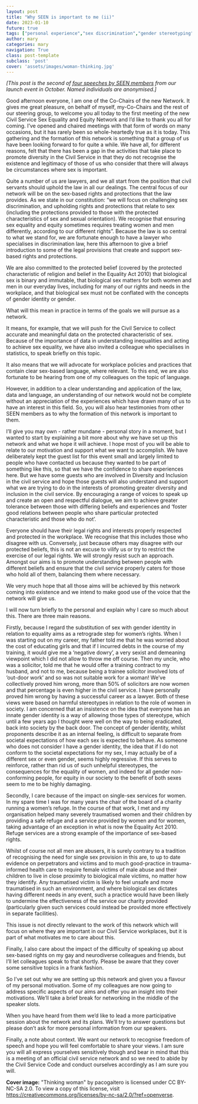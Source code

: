 ```yaml
---
layout: post
title: "Why SEEN is important to me (ii)"
date: 2023-01-10
future: true
tags: ["personal experience","sex discrimination","gender stereotyping","launch speeches","why seen"]
author: mary
categories: mary
navigation: True
class: post-template
subclass: 'post'
cover: 'assets/images/woman-thinking.jpg'
---
```


_[This post is the second of [four speeches by SEEN members](/tag/launch-speeches/) from our launch event in October. Named individuals are anonymised.]_

Good afternoon everyone, I am one of the Co-Chairs of the new Network.  It gives me great pleasure, on behalf of myself, my-Co-Chairs and the rest of our steering group, to welcome you all today to the first meeting of the new Civil Service Sex Equality and Equity Network and I’d like to thank you all for coming.  I’ve opened and chaired meetings with that form of words on many occasions, but it has rarely been so whole-heartedly true as it is today.  This gathering and the formation of this network is something that a group of us have been looking forward to for quite a while.  We have all, for different reasons, felt that there has been a gap in the activities that take place to promote diversity in the Civil Service in that they do not recognise the existence and legitimacy of those of us who consider that there will always be circumstances where sex is important.

Quite a number of us are lawyers, and we all start from the position that civil servants should uphold the law in all our dealings.  The central focus of our network will be on the sex-based rights and protections that the law provides.  As we state in our constitution: “we will focus on challenging sex discrimination, and upholding rights and protections that relate to sex (including the protections provided to those with the protected characteristics of sex and sexual orientation).  We recognise that ensuring sex equality and equity sometimes requires treating women and men differently, according to our different rights”.  Because the law is so central to what we stand for, we are fortunate enough to have a lawyer who specialises in discrimination law, here this afternoon to give a brief introduction to some of the legal provisions that create and support sex-based rights and protections.

We are also committed to the protected belief (covered by the protected characteristic of religion and belief in the Equality Act 2010) that biological sex is binary and immutable, that biological sex matters for both women and men in our everyday lives, including for many of our rights and needs in the workplace, and that biological sex must not be conflated with the concepts of gender identity or gender.

What will this mean in practice in terms of the goals we will pursue as a network.

It means, for example, that we will push for the Civil Service to collect accurate and meaningful data on the protected characteristic of sex.  Because of the importance of data in understanding inequalities and acting to achieve sex equality, we have also invited a colleague who specialises in statistics, to speak briefly on this topic.

It also means that we will advocate for workplace policies and practices that contain clear sex-based language, where relevant.  To this end, we are also fortunate to be hearing from one of my colleagues on the topic of language.

However, in addition to a clear understanding and application of the law, data and language, an understanding of our network would not be complete without an appreciation of the experiences which have drawn many of us to have an interest in this field.  So, you will also hear testimonies from other SEEN members as to why the formation of this network is important to them.

I’ll give you may own - rather mundane - personal story in a moment, but I wanted to start by explaining a bit more about why we have set up this network and what we hope it will achieve.  I hope most of you will be able to relate to our motivation and support what we want to accomplish.  We have deliberately kept the guest list for this event small and largely limited to people who have contacted us because they wanted to be part of something like this, so that we have the confidence to share experiences here.  But we have some guests who are involved in Diversity and Inclusion in the civil service and hope those guests will also understand and support what we are trying to do in the interests of promoting greater diversity and inclusion in the civil service.  By encouraging a range of voices to speak up and create an open and respectful dialogue, we aim to achieve greater tolerance between those with differing beliefs and experiences and ‘foster good relations between people who share particular protected characteristic and those who do not’.

Everyone should have their legal rights and interests properly respected and protected in the workplace.  We recognise that this includes those who disagree with us.  Conversely, just because others may disagree with our protected beliefs, this is not an excuse to vilify us or try to restrict the exercise of our legal rights.  We will strongly resist such an approach.  Amongst our aims is to promote understanding between people with different beliefs and ensure that the civil service properly caters for those who hold all of them, balancing them where necessary.

We very much hope that all those aims will be achieved by this network coming into existence and we intend to make good use of the voice that the network will give us.

I will now turn briefly to the personal and explain why I care so much about this.  There are three main reasons.

Firstly, because I regard the substitution of sex with gender identity in relation to equality aims as a retrograde step for women’s rights.  When I was starting out on my career, my father told me that he was worried about the cost of educating girls and that if I incurred debts in the course of my training, it would give me a ‘negative dowry’, a very sexist and demeaning viewpoint which I did not allow to throw me off course.  Then my uncle, who was a solicitor, told me that he would offer a training contract to my husband, and not to me, because being a trainee solicitor involved lots of ‘out-door work’ and so was not suitable work for a woman! We’ve collectively proved him wrong, more than 50% of solicitors are now women and that percentage is even higher in the civil service.  I have personally proved him wrong by having a successful career as a lawyer.  Both of these views were based on harmful stereotypes in relation to the role of women in society.  I am concerned that an insistence on the idea that everyone has an innate gender identity is a way of allowing those types of stereotype, which until a few years ago I thought were well on the way to being eradicated, back into society by the back door.  The concept of gender identity, whilst proponents describe it as an internal feeling, is difficult to separate from societal expectations of how each sex is expected to behave.  As someone who does not consider I have a gender identity, the idea that if I do not conform to the societal expectations for my sex, I may actually be of a different sex or even gender, seems highly regressive.  If this serves to reinforce, rather than rid us of such unhelpful stereotypes, the consequences for the equality of women, and indeed for all gender non-conforming people, for equity in our society to the benefit of both sexes seem to me to be highly damaging.

Secondly, I care because of the impact on single-sex services for women.  In my spare time I was for many years the chair of the board of a charity running a women’s refuge.  In the course of that work, I met and my organisation helped many severely traumatised women and their children by providing a safe refuge and a service provided by women and for women, taking advantage of an exception in what is now the Equality Act 2010.  Refuge services are a strong example of the importance of sex-based rights.

Whilst of course not all men are abusers, it is surely contrary to a tradition of recognising the need for single sex provision in this are, to up to date evidence on perpetrators and victims and to much good-practice in trauma-informed health care to require female victims of male abuse and their children to live in close proximity to biological male victims, no matter how they identify.  Any traumatised victim is likely to feel unsafe and more traumatised in such an environment, and where biological sex dictates having different needs in any event, such a practice would have been likely to undermine the effectiveness of the service our charity provided (particularly given such services could instead be provided more effectively in separate facilities).

This issue is not directly relevant to the work of this network which will focus on where they are important in our Civil Service workplaces, but it is part of what motivates me to care about this.

Finally, I also care about the impact of the difficulty of speaking up about sex-based rights on my gay and neurodiverse colleagues and friends, but I’ll let colleagues speak to that shortly.  Please be aware that they cover some sensitive topics in a frank fashion.

So I’ve set out why we are setting up this network and given you a flavour of my personal motivation.  Some of my colleagues are now going to address specific aspects of our aims and offer you an insight into their motivations.  We’ll take a brief break for networking in the middle of the speaker slots.

When you have heard from them we’d like to lead a more participative session about the network and its plans.  We’ll try to answer questions but please don’t ask for more personal information from our speakers.

Finally, a note about context.  We want our network to recognise freedom of speech and hope you will feel comfortable to share your views.  I am sure you will all express yourselves sensitively though and bear in mind that this is a meeting of an official civil service network and so we need to abide by the Civil Service Code and conduct ourselves accordingly as I am sure you will.

**Cover image:**  "Thinking woman" by pacogaitero is licensed under CC BY-NC-SA 2.0. To view a copy of this license, visit https://creativecommons.org/licenses/by-nc-sa/2.0/?ref=openverse.
